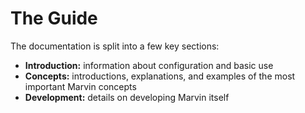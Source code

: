 # The Guide

The documentation is split into a few key sections:

- **Introduction:** information about configuration and basic use
- **Concepts:** introductions, explanations, and examples of the most important Marvin concepts
- **Development:** details on developing Marvin itself